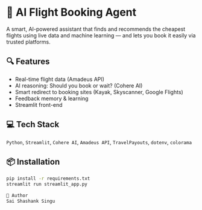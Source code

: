 # 🛫 AI Flight Booking Agent

A smart, AI-powered assistant that finds and recommends the cheapest flights using live data and machine learning — and lets you book it easily via trusted platforms.

## 🔍 Features
- Real-time flight data (Amadeus API)
- AI reasoning: Should you book or wait? (Cohere AI)
- Smart redirect to booking sites (Kayak, Skyscanner, Google Flights)
- Feedback memory & learning
- Streamlit front-end

## 💻 Tech Stack
`Python`, `Streamlit`, `Cohere AI`, `Amadeus API`, `TravelPayouts`, `dotenv`, `colorama`

## 📦 Installation
```bash
pip install -r requirements.txt
streamlit run streamlit_app.py
 
🚀 Author
Sai Shashank Singu